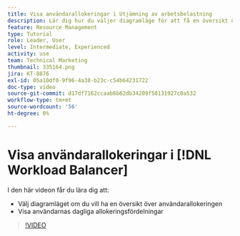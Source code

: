 ```yaml
---
title: Visa användarallokeringar i Utjämning av arbetsbelastning
description: Lär dig hur du väljer diagramläge för att få en översikt över användarallokeringen och visa användarnas dagliga allokeringsfördelningar.
feature: Resource Management
type: Tutorial
role: Leader, User
level: Intermediate, Experienced
activity: use
team: Technical Marketing
thumbnail: 335164.png
jira: KT-8876
exl-id: 05a10df0-9f96-4a38-b23c-c54b64231722
doc-type: video
source-git-commit: d17df7162ccaab6b62db34209f50131927c0a532
workflow-type: tm+mt
source-wordcount: '56'
ht-degree: 0%

---
```


# Visa användarallokeringar i [!DNL Workload Balancer]

I den här videon får du lära dig att:

* Välj diagramläget om du vill ha en översikt över användarallokeringen
* Visa användarnas dagliga allokeringsfördelningar

>[!VIDEO](https://video.tv.adobe.com/v/335164/?quality=12&learn=on&enablevpops)
